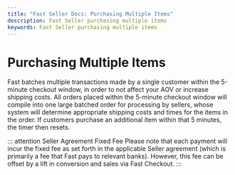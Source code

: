 ```yaml
---
title: "Fast Seller Docs: Purchasing Multiple Items"
description: Fast Seller purchasing multiple items
keywords: Fast Seller purchasing multiple items
---
```


# Purchasing Multiple Items

Fast batches multiple transactions made by a single customer within the 5-minute checkout window, in order to not affect your AOV or increase shipping costs. All orders placed within the 5-minute checkout window will compile into one large batched order for processing by sellers, whose system will determine appropriate shipping costs and times for the items in the order. If customers purchase an additional item within that 5 minutes, the timer then resets.

::: attention Seller Agreement Fixed Fee
Please note that each payment will incur the fixed fee as set forth in the applicable Seller agreement (which is primarily a fee that Fast pays to relevant banks). However, this fee can be offset by a lift in conversion and sales via Fast Checkout.
:::
